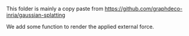 This folder is mainly a copy paste from https://github.com/graphdeco-inria/gaussian-splatting

We add some function to render the applied external force. 